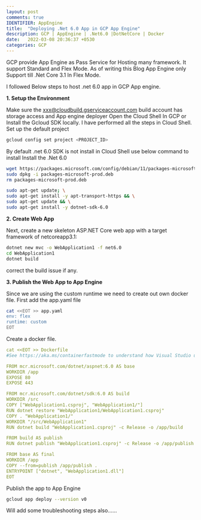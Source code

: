 ```yaml
---
layout: post
comments: true
IDENTIFIER: AppEngine 
title:  "Deploying .Net 6.0 App in GCP App Engine"
description: GCP | AppEngine | .Net6.0 |DotNetCore | Docker 
date:   2022-03-08 20:36:37 +0530
categories: GCP
---
```

GCP provide App Engine as Pass Service for Hosting many framework. It support Standard and Flex Mode.
As of writing this Blog App Engine only Support till .Net Core 3.1 In Flex Mode.

I followed Below steps to host .net 6.0 app in GCP App engine.

**1. Setup the Environment**

Make sure the xxx@cloudbuild.gserviceaccount.com build account has storage access and App engine deployer 
Open the Cloud Shell In GCP or Install the Gcloud SDK locally. I have performed all the steps in Cloud Shell. 
 Set up the default project 
 ```bash
 gcloud config set project <PROJECT_ID>
 ```
 By default .net 6.0 SDK is not install in Cloud Shell use below command to install Install the .Net 6.0

 ```bash
wget https://packages.microsoft.com/config/debian/11/packages-microsoft-prod.deb -O packages-microsoft-prod.deb
sudo dpkg -i packages-microsoft-prod.deb
rm packages-microsoft-prod.deb
 ```
  ```bash
sudo apt-get update; \
  sudo apt-get install -y apt-transport-https && \
  sudo apt-get update && \
  sudo apt-get install -y dotnet-sdk-6.0
 ```
 
 **2. Create Web App**

 Next, create a new skeleton ASP.NET Core web app with a target framework of netcoreapp3.1:
 ```bash
dotnet new mvc -o WebApplication1 -f net6.0
cd WebApplication1
dotnet build
```
correct the build issue if any.

 **3. Publish the Web App to App Engine**

 Since we are using the custom runtime we need to create out own docker file. 
 First add the app.yaml file 
 ```bash
cat <<EOT >> app.yaml
env: flex
runtime: custom
EOT
```
Create a docker file.

 ```yaml
cat <<EOT >> Dockerfile
#See https://aka.ms/containerfastmode to understand how Visual Studio uses this Dockerfile to build your images for faster debugging.

FROM mcr.microsoft.com/dotnet/aspnet:6.0 AS base
WORKDIR /app
EXPOSE 80
EXPOSE 443

FROM mcr.microsoft.com/dotnet/sdk:6.0 AS build
WORKDIR /src
COPY ["WebApplication1.csproj", "WebApplication1/"]
RUN dotnet restore "WebApplication1/WebApplication1.csproj"
COPY . "WebApplication1/"
WORKDIR "/src/WebApplication1"
RUN dotnet build "WebApplication1.csproj" -c Release -o /app/build

FROM build AS publish
RUN dotnet publish "WebApplication1.csproj" -c Release -o /app/publish

FROM base AS final
WORKDIR /app
COPY --from=publish /app/publish .
ENTRYPOINT ["dotnet", "WebApplication1.dll"]
EOT
```
 Publish the app to App Engine
 ```bash
gcloud app deploy --version v0
```

Will add some troubleshooting steps also......

